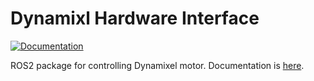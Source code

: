 # Dynamixl Hardware Interface

[![Documentation](https://github.com/OUXT-Polaris/dynamixel_hardware_interface/actions/workflows/Documentation.yaml/badge.svg)](https://github.com/OUXT-Polaris/dynamixel_hardware_interface/actions/workflows/Documentation.yaml)

ROS2 package for controlling Dynamixel motor.
Documentation is [here](https://ouxt-polaris.github.io/dynamixel_hardware_interface/).